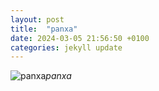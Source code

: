 ```yaml
---
layout: post
title:  "panxa"
date: 2024-03-05 21:56:50 +0100
categories: jekyll update
---
```





![panxa]()*panxa*&nbsp;



[jekyll-docs]: https://jekyllrb.com/docs/home
[jekyll-gh]:   https://github.com/jekyll/jekyll
[jekyll-talk]: https://talk.jekyllrb.com/
